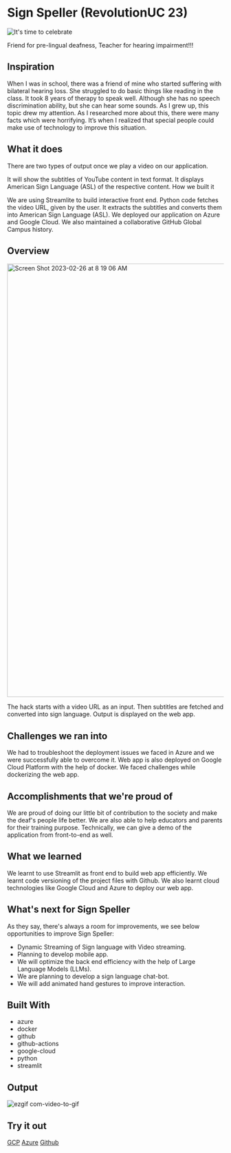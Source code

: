 # Sign Speller (RevolutionUC 23)

![It's time to celebrate](https://user-images.githubusercontent.com/30887274/221422906-1eb58a86-e73f-4ecd-98e8-ca58166f8d45.png)

Friend for pre-lingual deafness, Teacher for hearing impairment!!!

## Inspiration

When I was in school, there was a friend of mine who started suffering with bilateral hearing loss. She struggled to do basic things like reading in the class. It took 8 years of therapy to speak well. Although she has no speech discrimination ability, but she can hear some sounds. As I grew up, this topic drew my attention. As I researched more about this, there were many facts which were horrifying. It’s when I realized that special people could make use of technology to improve this situation.

## What it does

There are two types of output once we play a video on our application.

It will show the subtitles of YouTube content in text format.
It displays American Sign Language (ASL) of the respective content.
How we built it

We are using Streamlite to build interactive front end. Python code fetches the video URL, given by the user. It extracts the subtitles and converts them into American Sign Language (ASL). We deployed our application on Azure and Google Cloud. We also maintained a collaborative GitHub Global Campus history.

## Overview


<img width="1005" alt="Screen Shot 2023-02-26 at 8 19 06 AM" src="https://user-images.githubusercontent.com/30887274/221423006-06c3d054-ad12-48a8-991c-270ad45d10cc.png">

The hack starts with a video URL as an input. Then subtitles are fetched and converted into sign language. Output is displayed on the web app.

## Challenges we ran into

We had to troubleshoot the deployment issues we faced in Azure and we were successfully able to overcome it. Web app is also deployed on Google Cloud Platform with the help of docker. We faced challenges while dockerizing the web app.

## Accomplishments that we're proud of

We are proud of doing our little bit of contribution to the society and make the deaf's people life better. We are also able to help educators and parents for their training purpose. Technically, we can give a demo of the application from front-to-end as well.

## What we learned

We learnt to use Streamlit as front end to build web app efficiently. We learnt code versioning of the project files with Github. We also learnt cloud technologies like Google Cloud and Azure to deploy our web app.

## What's next for Sign Speller

As they say, there's always a room for improvements, we see below opportunities to improve Sign Speller:
* Dynamic Streaming of Sign language with Video streaming.
* Planning to develop mobile app.
* We will optimize the back end efficiency with the help of Large Language Models (LLMs).
* We are planning to develop a sign language chat-bot.
* We will add animated hand gestures to improve interaction.


## Built With
* azure
* docker
* github
* github-actions
* google-cloud
* python
* streamlit

## Output

![ezgif com-video-to-gif](https://user-images.githubusercontent.com/30887274/221423397-9d33b272-24a6-40ab-9325-8bc6ab80a403.gif)

## Try it out
 [GCP](videotoaslapprun-f2c4xcgofq-ue.a.run.app)
 [Azure](signspeller.azurewebsites.net)
 [Github](https://github.com/sameeerjadhav/RevolutionUC.git)

